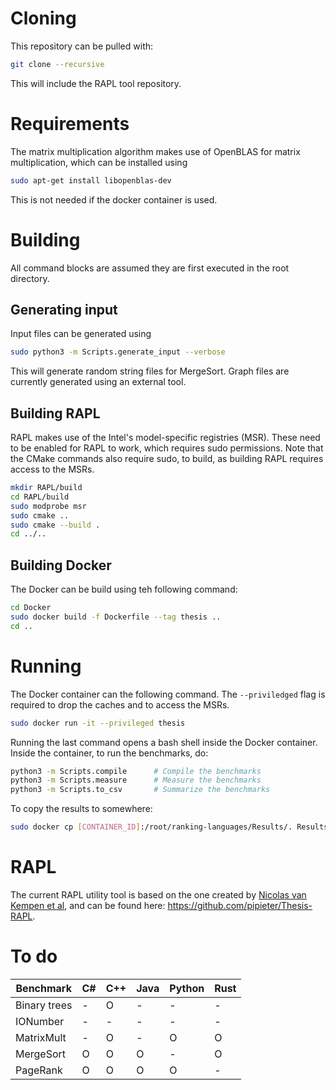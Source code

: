 # Cloning

This repository can be pulled with:

```bash
git clone --recursive
```

This will include the RAPL tool repository.

# Requirements

The matrix multiplication algorithm makes use of OpenBLAS for matrix multiplication, which can be installed using 

```bash
sudo apt-get install libopenblas-dev
```

This is not needed if the docker container is used.

# Building

All command blocks are assumed they are first executed in the root directory.

## Generating input

Input files can be generated using

```bash
sudo python3 -m Scripts.generate_input --verbose
```

This will generate random string files for MergeSort. Graph files are currently generated using an external tool.

## Building RAPL

RAPL makes use of the Intel's model-specific registries (MSR). These need to be enabled for RAPL to work, which requires sudo permissions. Note that the CMake commands also require sudo, to build, as building RAPL requires access to the MSRs.

```bash
mkdir RAPL/build
cd RAPL/build
sudo modprobe msr
sudo cmake ..
sudo cmake --build .
cd ../..
```

## Building Docker

The Docker can be build using teh following command:

```bash
cd Docker
sudo docker build -f Dockerfile --tag thesis ..
cd ..
```

# Running

The Docker container can the following command. The `--priviledged` flag is required to drop the caches and to access the MSRs.

```bash
sudo docker run -it --privileged thesis
```

Running the last command opens a bash shell inside the Docker container. Inside the container, to run the benchmarks, do:

```bash
python3 -m Scripts.compile      # Compile the benchmarks
python3 -m Scripts.measure      # Measure the benchmarks
python3 -m Scripts.to_csv       # Summarize the benchmarks
```

To copy the results to somewhere:

```bash
sudo docker cp [CONTAINER_ID]:/root/ranking-languages/Results/. Results/.
```

# RAPL

The current RAPL utility tool is based on the one created by [Nicolas van Kempen et al](https://github.com/nicovank/Energy-Languages), and can be found here: https://github.com/pipieter/Thesis-RAPL.

# To do

| Benchmark    | C#  | C++ | Java | Python | Rust |
| ------------ | --- | --- | ---- | ------ | ---- |
| Binary trees | -   | O   | -    | -      | -    |
| IONumber     | -   | -   | -    | -      | -    |
| MatrixMult   | -   | O   | -    | O      | O    |
| MergeSort    | O   | O   | O    | -      | O    |
| PageRank     | O   | O   | O    | O      | -    |
